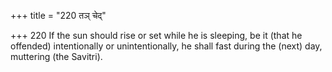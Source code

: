 +++
title = "220 तञ् चेद्"

+++
220	If the sun should rise or set while he is sleeping, be it (that he offended) intentionally or unintentionally, he shall fast during the (next) day, muttering (the Savitri).
